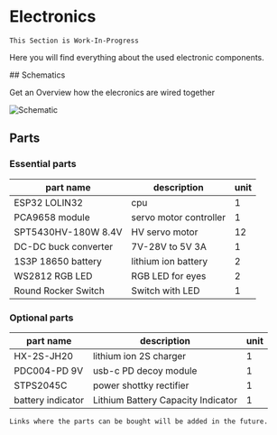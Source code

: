 # Electronics
    This Section is Work-In-Progress
Here you will find everything about the used electronic components.

## Schematics

Get an Overview how the elecronics are wired together

![Schematic](https://raw.githubusercontent.com/lichtwellenreiter/diy-kangal/master/code/esp32_quadruped/pics/schematic.png "Schematic from Pinggu")


## Parts

### Essential parts
| part name           | description                          |  unit     |
|---------------------|--------------------------------------|-----------|
| ESP32 LOLIN32       | cpu                                  | 1         |
| PCA9658 module      | servo motor controller               | 1         |
| SPT5430HV-180W 8.4V | HV servo motor                       | 12        |
| DC-DC buck converter| 7V-28V to 5V 3A                      | 1         |
| 1S3P 18650 battery  | lithium ion battery                  | 2         |
| WS2812 RGB LED      | RGB LED for eyes                     | 2         |
| Round Rocker Switch | Switch with LED                      | 1         |

### Optional parts
| part name           | description                          |  unit     |
|---------------------|--------------------------------------|-----------|
| HX-2S-JH20          | lithium ion 2S charger               | 1         |
| PDC004-PD 9V        | usb-c PD decoy module                | 1         |
| STPS2045C           | power shottky rectifier              | 1         |
| battery indicator   | Lithium Battery Capacity Indicator   | 1         |

    Links where the parts can be bought will be added in the future.
   